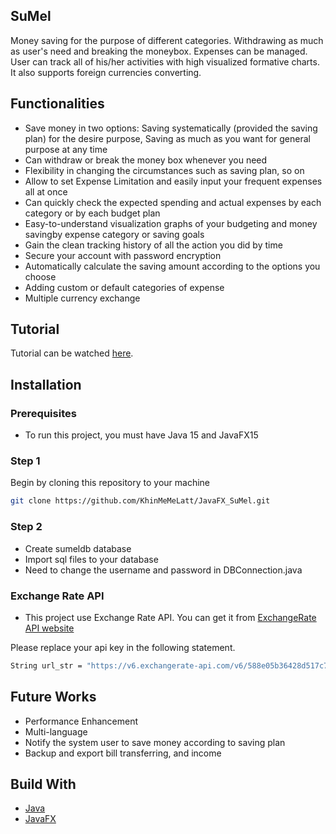 ## SuMel
Money saving for the purpose of different categories. Withdrawing as much as user's need and breaking the moneybox. Expenses can be managed. User can track all of
his/her activities with high visualized formative charts. It also supports foreign currencies converting.

## Functionalities
- Save money in two options: Saving systematically (provided the saving plan) for the desire purpose, Saving as much as you want for general purpose at any time
- Can withdraw or break the money box whenever you need
- Flexibility in changing the circumstances such as saving plan, so on
- Allow to set Expense Limitation and easily input your frequent expenses all at once
- Can quickly check the expected spending and actual expenses by each category or by each budget plan
- Easy-to-understand visualization graphs of your budgeting and money savingby expense category or saving goals
- Gain the clean tracking history of all the action you did by time
- Secure your account with password encryption
- Automatically calculate the saving amount according to the options you choose
- Adding custom or default categories of expense
- Multiple currency exchange

## Tutorial
Tutorial can be watched [here](https://github.com/KhinMeMeLatt/SuMel/tree/main/src/assets/About.mp4).

## Installation

### Prerequisites
- To run this project, you must have Java 15 and JavaFX15

### Step 1
Begin by cloning this repository to your machine
```bash
git clone https://github.com/KhinMeMeLatt/JavaFX_SuMel.git
```

### Step 2
- Create sumeldb database
- Import sql files to your database
- Need to change the username and password in DBConnection.java

### Exchange Rate API
- This project use Exchange Rate API. You can get it from [ExchangeRate API website](https://www.exchangerate-api.com/docs/supported-currencies)

Please replace your api key in the following statement.

```bash
String url_str = "https://v6.exchangerate-api.com/v6/588e05b36428d517c77d7639/latest/"+baseCountryCode;
```

## Future Works
- Performance Enhancement
- Multi-language
- Notify the system user to save money according to saving plan
- Backup and export bill transferring, and income

## Build With
- [Java](https://docs.oracle.com/en/java/)
- [JavaFX](https://openjfx.io/)
